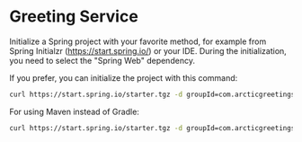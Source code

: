 # Greeting Service

Initialize a Spring project with your favorite method, for example from Spring Initialzr (https://start.spring.io/) or your IDE.
During the initialization, you need to select the "Spring Web" dependency.

If you prefer, you can initialize the project with this command:

```bash
curl https://start.spring.io/starter.tgz -d groupId=com.arcticgreetings -d artifactId=greeting-service -d name=greeting-service -d packageName=com.arcticgreetings.greeting-service -d dependencies=web -d javaVersion=11 -d type=gradle-project -o greeting-service.zip
```

For using Maven instead of Gradle:

```bash
curl https://start.spring.io/starter.tgz -d groupId=com.arcticgreetings -d artifactId=greeting-service -d name=greeting-service -d packageName=com.arcticgreetings.greeting-service -d dependencies=web -d javaVersion=11 -o greeting-service.zip
```
